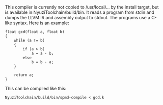 This compiler is currently not copied to /usr/local/... by the install target, but
is available in NyuziToolchain/build/bin.  It reads a program from stdin and dumps
the LLVM IR and assembly output to stdout. The programs use a C-like syntax. Here
is an example:

    float gcd(float a, float b)
    {
        while (a != b)
        {
            if (a > b)
                a = a - b;
            else
                b = b - a;
        }

        return a;
    }

This can be compiled like this:

    NyuziToolchain/build/bin/spmd-compile < gcd.k
